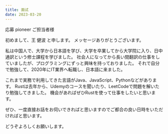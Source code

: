```yaml
---
title: 面试
date: 2023-03-20
---
```

応募 pioneer
ご担当者様

初めまして、王 健波 と申します。
メッセージありがとうございます。

私は中国人で、大学から日本語を学び、大学を卒業してから大学院に入り、日中通訳という修士課程を学びました。
社会人になってから長い間翻訳の仕事をしていましたが、プログラミングにずっと興味を持っておりました。
それで自分で勉強して、2020年にIT業界へ転職し、日本語に来ました。

これまで実務で利用してきた言語がJava、JavaScript、Pythonなどがあります。
Rustは去年から、Udemyのコースを聞いたり、LeetCodeで問題を解いたり勉強してきました。
機会があればぜひRustを使って仕事をしたいと思います。

ぜひ、一度直接お話をお伺いできればと思いますのでご都合の良い日時をいただければと思います。

どうぞよろしくお願いします。